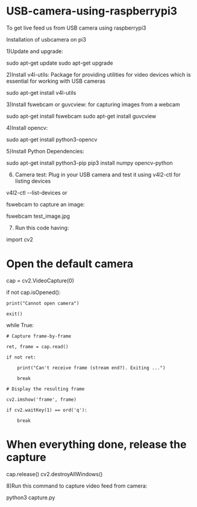 # USB-camera-using-raspberrypi3
To get live feed us from USB camera using raspberrypi3 

Installation of usbcamera on pi3

1)Update and upgrade:

sudo apt-get update
sudo apt-get upgrade

2)Install v4l-utils:
Package for providing utilities for video devices which is essential for working with USB cameras

sudo apt-get install v4l-utils

3)Install fswebcam or guvcview: for capturing images from a webcam

sudo apt-get install fswebcam
sudo apt-get install guvcview

4)Install opencv:

sudo apt-get install python3-opencv

5}Install Python Dependencies:

sudo apt-get install python3-pip
pip3 install numpy opencv-python

6) Camera test: Plug in your USB camera and test it using v4l2-ctl for listing devices

v4l2-ctl --list-devices
or

 fswebcam to capture an image:
  
  fswebcam test_image.jpg

7) Run this code having:

import cv2

# Open the default camera

cap = cv2.VideoCapture(0)

if not cap.isOpened():

    print("Cannot open camera")
   
    exit()

while True:

    # Capture frame-by-frame
    
    ret, frame = cap.read()
    
    if not ret:
    
        print("Can't receive frame (stream end?). Exiting ...")
        
        break

    # Display the resulting frame
    
    cv2.imshow('frame', frame)
    
    if cv2.waitKey(1) == ord('q'):
    
        break
# When everything done, release the capture
cap.release()
cv2.destroyAllWindows()

8)Run this command to capture video feed from camera:
 
 python3 capture.py
